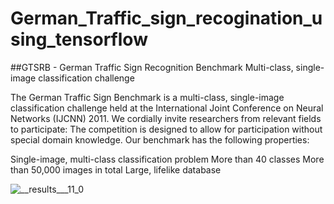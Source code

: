 # German_Traffic_sign_recogination_using_tensorflow
##GTSRB - German Traffic Sign Recognition Benchmark
Multi-class, single-image classification challenge

The German Traffic Sign Benchmark is a multi-class, single-image classification challenge held at the International Joint Conference on Neural Networks (IJCNN) 2011. We cordially invite researchers from relevant fields to participate: The competition is designed to allow for participation without special domain knowledge. Our benchmark has the following properties:

Single-image, multi-class classification problem
More than 40 classes
More than 50,000 images in total
Large, lifelike database


![__results___11_0](https://user-images.githubusercontent.com/54842624/104820666-7e0dc800-585c-11eb-88d8-3595a6c1b2d9.png)
